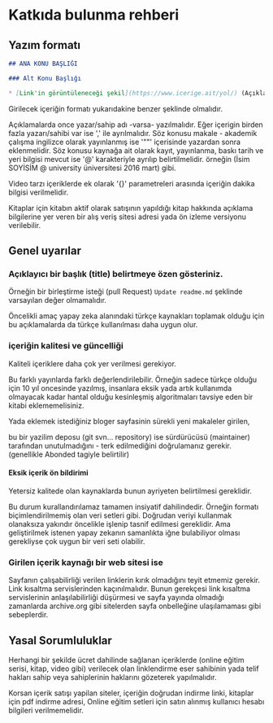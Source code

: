 # Katkıda bulunma rehberi

## Yazım formatı

``` markdown
## ANA KONU BAŞLIĞI

### Alt Konu Başlığı

* [Link'in görüntüleneceği şekil](https://www.icerige.ait/yol/) (Açıklamalar)

```
Girilecek içeriğin formatı yukarıdakine benzer şeklinde olmalıdır.

Açıklamalarda once yazar/sahip adı -varsa- yazılmalıdır.
Eğer içerigin birden fazla yazarı/sahibi var ise ',' ile ayrılmalıdır. 
Söz konusu makale - akademik çalışma ingilizce olarak yayınlanmış ise '""' içerisinde yazardan sonra eklenmelidir.
Söz konusu kaynağa ait olarak kayıt, yayınlanma, baskı tarih ve yeri bilgisi mevcut ise '@' karakteriyle ayrılıp belirtilmelidir.
örneğin (İsim SOYİSİM @ university üniversitesi 2016 mart) gibi.

Video tarzı içeriklerde ek olarak '{}' parametreleri arasında içeriğin dakika bilgisi verilmelidir.

Kitaplar için kitabın aktif olarak satışının yapıldığı kitap hakkında açıklama bilgilerine yer veren bir alış veriş sitesi adresi yada ön izleme versiyonu verilebilir. 

## Genel uyarılar

### Açıklayıcı bir başlık (title) belirtmeye özen gösteriniz.
Örneğin bir birleştirme isteği (pull Request) `Update readme.md` şeklinde varsayılan değer olmamalıdır.

Öncelikli amaç yapay zeka alanındaki türkçe kaynakları toplamak olduğu için bu açıklamalarda da türkçe kullanılması daha uygun olur. 

### içeriğin kalitesi ve güncelliği

Kaliteli içeriklere daha çok yer verilmesi gerekiyor.

Bu farklı yayınlarda farklı değerlendirilebilir. 
Örneğin sadece türkçe olduğu için 10 yıl oncesinde yazılmış, 
insanlara eksik yada artık kullanımda olmayacak kadar hantal olduğu kesinleşmiş algoritmaları tavsiye eden bir kitabi eklememelisiniz.

Yada eklemek istediğiniz bloger sayfasinin sürekli yeni makaleler girilen,

bu bir yazilim deposu (git svn... repository) ise 
sürdürücüsü (maintainer) tarafından unutulmadığını - terk edilmediğini doğrulamanız gerekir. (genellikle Abonded tagiyle belirtilir)

#### Eksik içerik ön bildirimi
Yetersiz kalitede olan kaynaklarda bunun ayriyeten belirtilmesi gereklidir.

Bu durum kurallandırılamaz tamamen insiyatif dahilindedir. Örneğin formatı biçimlendirilmemiş olan veri setleri gibi.
Doğrudan veriyi kullanmak olanaksıza yakındır öncelikle işlenip tasnif edilmesi gereklidir. Ama geliştirilmek istenen yapay zekanın
samanlıkta iğne bulabiliyor olması gerekliyse çok uygun bir veri seti olabilir.

### Girilen içerik kaynağı bir web sitesi ise
Sayfanın çalışabilirliği verilen linklerin kırık olmadığını teyit etmemiz gerekir.
Link kısaltma servislerinden kaçınılmalıdır. 
Bunun gerekçesi link kısaltma servislerinin anlaşılabilirliği düşürmesi ve sayfa yayında olmadığı zamanlarda archive.org gibi sitelerden sayfa onbelleğine ulaşılamaması gibi sebeplerdir.

## Yasal Sorumluluklar

Herhangi bir şekilde ücret dahilinde sağlanan içeriklerde (online eğitim serisi, kitap, video gibi) verilecek olan linklendirme
eser sahibinin yada telif hakları sahip veya sahiplerinin haklarını gözeterek yapılmalıdır.

Korsan içerik satışı yapilan siteler, içeriğin doğrudan indirme linki, kitaplar için pdf indirme adresi, Online eğitim setleri için satın alınmış kullanıcı hesabı bilgileri verilmemelidir. 



